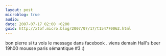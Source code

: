 ```yaml
---
layout: post
microblog: true
audio: 
date: 2007-07-17 02:00 +0200
guid: http://xtof.micro.blog/2007/07/17/t154770062.html
---
```

bon pierre si tu vois le message dans facebook . viens demain Hall's beer 19h00 mousse paris sémantique #3 :)
